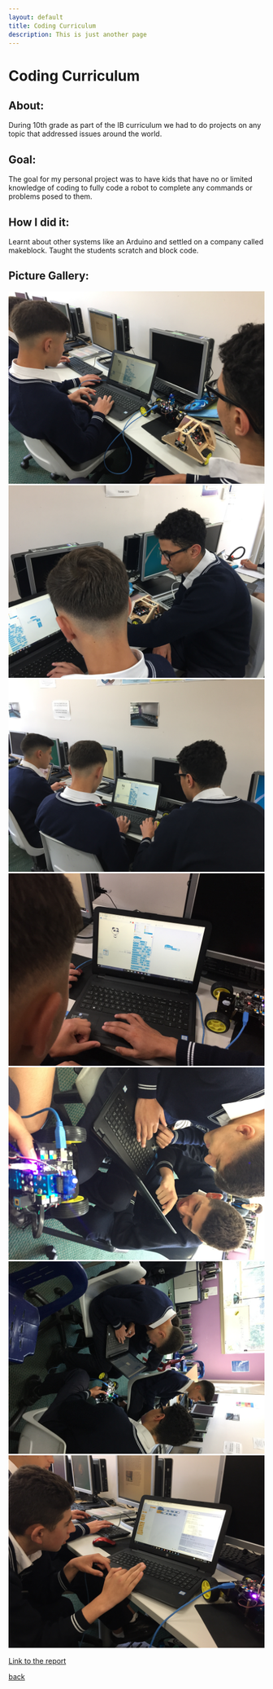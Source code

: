 ```yaml
---
layout: default
title: Coding Curriculum
description: This is just another page
---
```


# Coding Curriculum

## About:
During 10th grade as part of the IB curriculum we had to do projects on any topic that addressed issues around the world.

## Goal:
The goal for my personal project was to have kids that have no or limited knowledge of coding to fully code a robot to complete any commands or problems posed to them. 

## How I did it:

Learnt about other systems like an Arduino and settled on a company called makeblock. Taught the students scratch and block code.



## Picture Gallery:
![Picture1](../teach_to_code_pic/001.JPG)
![Picture2](../teach_to_code_pic/002.JPG)
![Picture3](../teach_to_code_pic/003.JPG)
![Picture4](../teach_to_code_pic/004.JPG)
![Picture5](../teach_to_code_pic/005.JPG)
![Picture6](../teach_to_code_pic/006.JPG)
![Picture7](../teach_to_code_pic/007.JPG)



[Link to the report](../files/personal_project_report.pdf)

[back](../index.html)